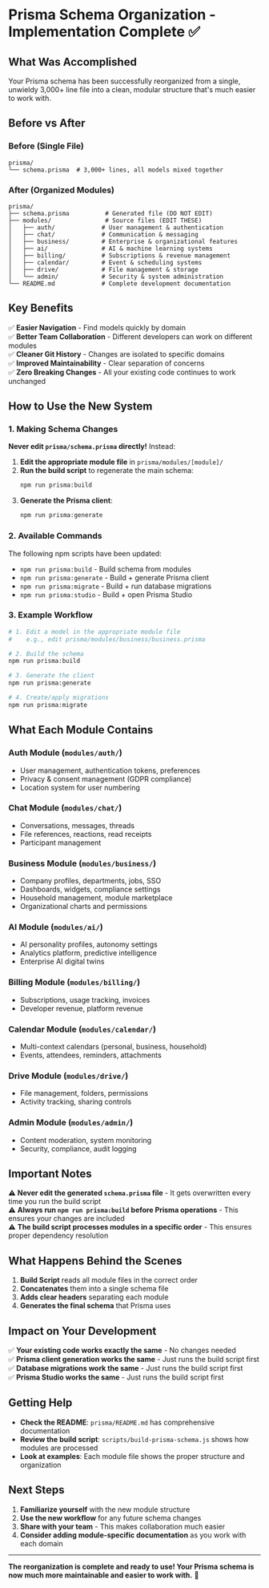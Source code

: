 # Prisma Schema Organization - Implementation Complete ✅

## What Was Accomplished

Your Prisma schema has been successfully reorganized from a single, unwieldy 3,000+ line file into a clean, modular structure that's much easier to work with.

## Before vs After

### Before (Single File)
```
prisma/
└── schema.prisma  # 3,000+ lines, all models mixed together
```

### After (Organized Modules)
```
prisma/
├── schema.prisma          # Generated file (DO NOT EDIT)
├── modules/               # Source files (EDIT THESE)
│   ├── auth/             # User management & authentication
│   ├── chat/             # Communication & messaging
│   ├── business/         # Enterprise & organizational features
│   ├── ai/               # AI & machine learning systems
│   ├── billing/          # Subscriptions & revenue management
│   ├── calendar/         # Event & scheduling systems
│   ├── drive/            # File management & storage
│   └── admin/            # Security & system administration
└── README.md             # Complete development documentation
```

## Key Benefits

✅ **Easier Navigation** - Find models quickly by domain  
✅ **Better Team Collaboration** - Different developers can work on different modules  
✅ **Cleaner Git History** - Changes are isolated to specific domains  
✅ **Improved Maintainability** - Clear separation of concerns  
✅ **Zero Breaking Changes** - All your existing code continues to work unchanged  

## How to Use the New System

### 1. Making Schema Changes
**Never edit `prisma/schema.prisma` directly!** Instead:

1. **Edit the appropriate module file** in `prisma/modules/[module]/`
2. **Run the build script** to regenerate the main schema:
   ```bash
   npm run prisma:build
   ```
3. **Generate the Prisma client**:
   ```bash
   npm run prisma:generate
   ```

### 2. Available Commands
The following npm scripts have been updated:

- `npm run prisma:build` - Build schema from modules
- `npm run prisma:generate` - Build + generate Prisma client
- `npm run prisma:migrate` - Build + run database migrations
- `npm run prisma:studio` - Build + open Prisma Studio

### 3. Example Workflow
```bash
# 1. Edit a model in the appropriate module file
#    e.g., edit prisma/modules/business/business.prisma

# 2. Build the schema
npm run prisma:build

# 3. Generate the client
npm run prisma:generate

# 4. Create/apply migrations
npm run prisma:migrate
```

## What Each Module Contains

### **Auth Module** (`modules/auth/`)
- User management, authentication tokens, preferences
- Privacy & consent management (GDPR compliance)
- Location system for user numbering

### **Chat Module** (`modules/chat/`)
- Conversations, messages, threads
- File references, reactions, read receipts
- Participant management

### **Business Module** (`modules/business/`)
- Company profiles, departments, jobs, SSO
- Dashboards, widgets, compliance settings
- Household management, module marketplace
- Organizational charts and permissions

### **AI Module** (`modules/ai/`)
- AI personality profiles, autonomy settings
- Analytics platform, predictive intelligence
- Enterprise AI digital twins

### **Billing Module** (`modules/billing/`)
- Subscriptions, usage tracking, invoices
- Developer revenue, platform revenue

### **Calendar Module** (`modules/calendar/`)
- Multi-context calendars (personal, business, household)
- Events, attendees, reminders, attachments

### **Drive Module** (`modules/drive/`)
- File management, folders, permissions
- Activity tracking, sharing controls

### **Admin Module** (`modules/admin/`)
- Content moderation, system monitoring
- Security, compliance, audit logging

## Important Notes

⚠️ **Never edit the generated `schema.prisma` file** - It gets overwritten every time you run the build script  
⚠️ **Always run `npm run prisma:build` before Prisma operations** - This ensures your changes are included  
⚠️ **The build script processes modules in a specific order** - This ensures proper dependency resolution  

## What Happens Behind the Scenes

1. **Build Script** reads all module files in the correct order
2. **Concatenates** them into a single schema file
3. **Adds clear headers** separating each module
4. **Generates the final schema** that Prisma uses

## Impact on Your Development

✅ **Your existing code works exactly the same** - No changes needed  
✅ **Prisma client generation works the same** - Just runs the build script first  
✅ **Database migrations work the same** - Just runs the build script first  
✅ **Prisma Studio works the same** - Just runs the build script first  

## Getting Help

- **Check the README**: `prisma/README.md` has comprehensive documentation
- **Review the build script**: `scripts/build-prisma-schema.js` shows how modules are processed
- **Look at examples**: Each module file shows the proper structure and organization

## Next Steps

1. **Familiarize yourself** with the new module structure
2. **Use the new workflow** for any future schema changes
3. **Share with your team** - This makes collaboration much easier
4. **Consider adding module-specific documentation** as you work with each domain

---

**The reorganization is complete and ready to use! Your Prisma schema is now much more maintainable and easier to work with.** 🎉
